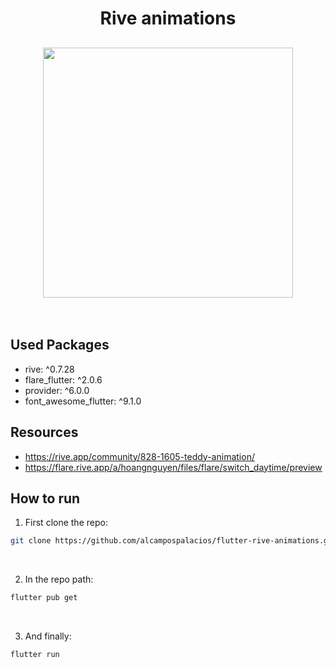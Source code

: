 <h1 align="center">
  Rive animations
</h1>

<h2 align="center">
  <img src="./teddy.gif" height="400" />
</h2>

<br />

## Used Packages

- rive: ^0.7.28
- flare_flutter: ^2.0.6
- provider: ^6.0.0
- font_awesome_flutter: ^9.1.0

## Resources

- https://rive.app/community/828-1605-teddy-animation/
- https://flare.rive.app/a/hoangnguyen/files/flare/switch_daytime/preview

## How to run

1. First clone the repo:

```bash
git clone https://github.com/alcampospalacios/flutter-rive-animations.git
```

<br />

2. In the repo path:

```bash
flutter pub get
```

<br />

3. And finally:

```bash
flutter run
```

